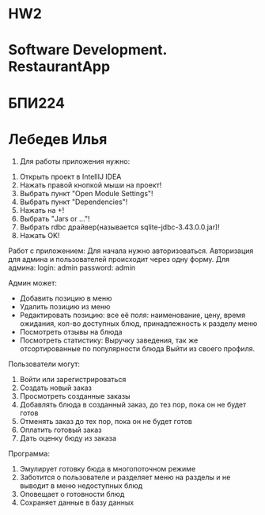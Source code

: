 # HW2
# Software Development. RestaurantApp
# БПИ224
# Лебедев Илья

1. Для работы приложения нужно:
  1) Открыть проект в IntellIJ IDEA
  2) Нажать правой кнопкой мыши на проект!
  3) Выбрать пункт "Open Module Settings"!
  4) Выбрать пункт "Dependencies"!
  5) Нажать на +!
  6) Выбрать "Jars or ..."!
  7) Выбрать rdbc драйвер(называется sqlite-jdbc-3.43.0.0.jar)!
  8) Нажать OK!

Работ с приложением: 
Для начала нужно авторизоваться. Авторизация для админа и пользователей происходит через одну форму. 
Для админа:
login: admin
password: admin

Админ может: 
 - Добавить позицию в меню
 - Удалить позицию из меню
 - Редактировать позицию: все её поля: наименование, цену, время ожидания, кол-во доступных блюд, принадлежность к разделу меню
 - Посмотреть отзывы на блюда
 - Посмотреть статистику: Выручку заведения, так же отсортированные по популярности блюда
   Выйти из своего профиля.

Пользователи могут: 
1. Войти или зарегистрироваться
2. Создать новый заказ
3. Просмотреть созданные заказы
4. Добавлять блюда в созданный заказ, до тез пор, пока он не будет готов
5. Отменять заказ до тех пор, пока он не будет готов
6. Оплатить готовый заказ
7. Дать оценку бюду из заказа

Программа: 
1. Эмулирует готовку бюда в многопоточном режиме
2. Заботится о пользователе и разделяет меню на разделы и не выводит в меню недоступных блюд
3. Оповещает о готовности блюд
4. Сохраняет данные в базу данных
